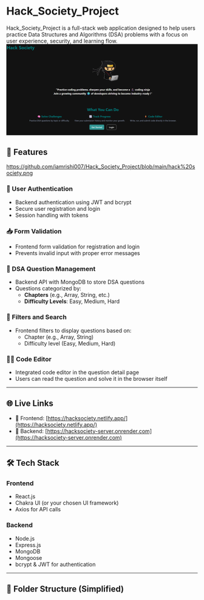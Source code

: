 # Hack_Society_Project

Hack_Society_Project is a full-stack web application designed to help users practice Data Structures and Algorithms (DSA) problems with a focus on user experience, security, and learning flow.
![Hack_Society_Project](https://github.com/iamrishi007/Hack_Society_Project/blob/main/hack%20society.png)

## 🚀 Features
https://github.com/iamrishi007/Hack_Society_Project/blob/main/hack%20society.png
### 🔐 User Authentication
- Backend authentication using JWT and bcrypt
- Secure user registration and login
- Session handling with tokens

### 📥 Form Validation
- Frontend form validation for registration and login
- Prevents invalid input with proper error messages

### 🧠 DSA Question Management
- Backend API with MongoDB to store DSA questions
- Questions categorized by:
  - **Chapters** (e.g., Array, String, etc.)
  - **Difficulty Levels**: Easy, Medium, Hard

### 🔎 Filters and Search
- Frontend filters to display questions based on:
  - Chapter (e.g., Array, String)
  - Difficulty level (Easy, Medium, Hard)

### 🧑‍💻 Code Editor
- Integrated code editor in the question detail page
- Users can read the question and solve it in the browser itself

---

## 🌐 Live Links

- 🔗 Frontend: [https://hacksociety.netlify.app/](https://hacksociety.netlify.app/)
- 🔗 Backend: [https://hacksociety-server.onrender.com](https://hacksociety-server.onrender.com)

---

## 🛠️ Tech Stack

### Frontend
- React.js
- Chakra UI (or your chosen UI framework)
- Axios for API calls

### Backend
- Node.js
- Express.js
- MongoDB
- Mongoose
- bcrypt & JWT for authentication

---

## 📁 Folder Structure (Simplified)

